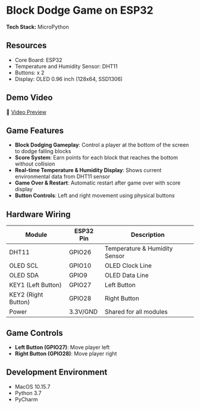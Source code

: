 # Block Dodge Game on ESP32

**Tech Stack:** MicroPython

## Resources

- Core Board: ESP32
- Temperature and Humidity Sensor: DHT11
- Buttons: x 2
- Display: OLED 0.96 inch (128x64, SSD1306)

## Demo Video

🎥 [Video Preview](src/Block-Dodge.mp4)

## Game Features

- **Block Dodging Gameplay**: Control a player at the bottom of the screen to dodge falling blocks
- **Score System**: Earn points for each block that reaches the bottom without collision
- **Real-time Temperature & Humidity Display**: Shows current environmental data from DHT11 sensor
- **Game Over & Restart**: Automatic restart after game over with score display
- **Button Controls**: Left and right movement using physical buttons

## Hardware Wiring

| Module             | ESP32 Pin | Description           |
|--------------------|-----------|-----------------------|
| DHT11              | GPIO26    | Temperature & Humidity Sensor |
| OLED SCL           | GPIO10    | OLED Clock Line       |
| OLED SDA           | GPIO9     | OLED Data Line        |
| KEY1 (Left Button) | GPIO27    | Left Button           |
| KEY2 (Right Button)| GPIO28    | Right Button          |
| Power              | 3.3V/GND  | Shared for all modules |

## Game Controls

- **Left Button (GPIO27)**: Move player left
- **Right Button (GPIO28)**: Move player right

## Development Environment

+ MacOS 10.15.7
+ Python 3.7
+ PyCharm